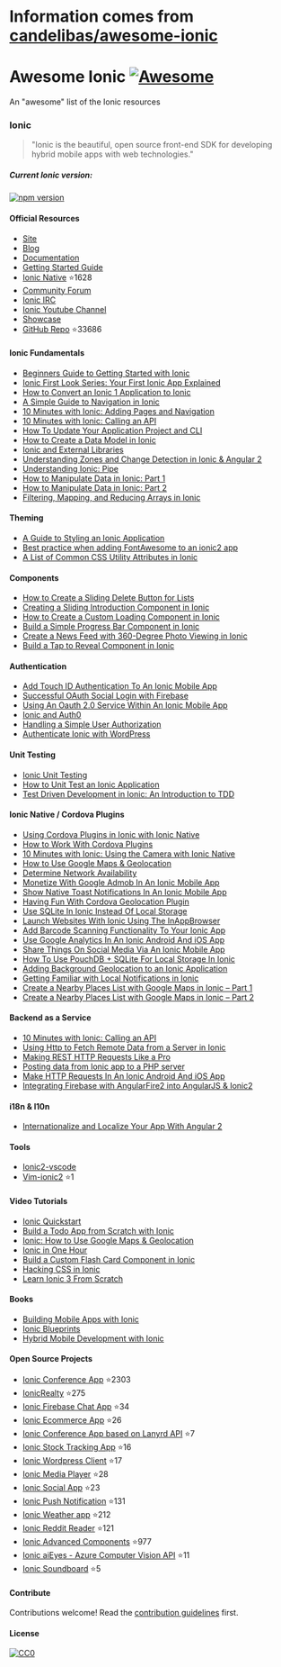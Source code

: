 # Information comes from [candelibas/awesome-ionic](https://github.com/candelibas/awesome-ionic)
# Awesome Ionic [![Awesome](https://cdn.rawgit.com/sindresorhus/awesome/d7305f38d29fed78fa85652e3a63e154dd8e8829/media/badge.svg)](https://github.com/sindresorhus/awesome)

An "awesome" list of the Ionic resources 

### Ionic
> "Ionic is the beautiful, open source front-end SDK for developing hybrid mobile apps with web technologies."

##### Current Ionic version: 
[![npm version](https://badge.fury.io/js/ionic-framework.svg)](https://badge.fury.io/js/ionic-framework)


#### Official Resources
* [Site](http://ionicframework.com/)
* [Blog](http://blog.ionic.io/)
* [Documentation](http://ionicframework.com/docs/v2/)
* [Getting Started Guide](http://ionicframework.com/docs/v2/getting-started/)
* [Ionic Native](https://github.com/driftyco/ionic-native/) :star:1628
* [Community Forum](http://forum.ionicframework.com/)
* [Ionic IRC](http://webchat.freenode.net/?randomnick=1&channels=%23ionic&uio=d4)
* [Ionic Youtube Channel](https://www.youtube.com/channel/UChYheBnVeCfhCmqZfCUdJQw)
* [Showcase](http://showcase.ionicframework.com/)
* [GitHub Repo](https://github.com/driftyco/ionic/) :star:33686

#### Ionic Fundamentals
* [Beginners Guide to Getting Started with Ionic](http://www.joshmorony.com/beginners-guide-to-getting-started-with-ionic-2/)
* [Ionic First Look Series: Your First Ionic App Explained](http://www.joshmorony.com/ionic-2-first-look-series-your-first-ionic-2-app-explained/)
* [How to Convert an Ionic 1 Application to Ionic](http://www.joshmorony.com/how-to-convert-an-ionic-1-application-to-ionic-2/)
* [A Simple Guide to Navigation in Ionic](http://www.joshmorony.com/a-simple-guide-to-navigation-in-ionic-2/)
* [10 Minutes with Ionic: Adding Pages and Navigation](http://blog.ionic.io/10-minutes-with-ionic-2-adding-pages-and-navigation/)
* [10 Minutes with Ionic: Calling an API](http://blog.ionic.io/10-minutes-with-ionic-2-calling-an-api/)
* [How To Update Your Application Project and CLI](http://www.gajotres.net/ionic-2-how-to-update-your-application-project-and-cli/)
* [How to Create a Data Model in Ionic](http://www.joshmorony.com/how-to-create-a-data-model-in-ionic-2/)
* [Ionic and External Libraries](http://mhartington.io/post/ionic2-external-libraries/)
* [Understanding Zones and Change Detection in Ionic & Angular 2](http://www.joshmorony.com/understanding-zones-and-change-detection-in-ionic-2-angular-2/)
* [Understanding Ionic: Pipe](http://mcgivery.com/understanding-ionic-2-pipe/)
* [How to Manipulate Data in Ionic: Part 1](http://www.joshmorony.com/how-to-manipulate-data-in-ionic-2-part-1/)
* [How to Manipulate Data in Ionic: Part 2](http://www.joshmorony.com/how-to-manipulate-data-in-ionic-2-part-2/)
* [Filtering, Mapping, and Reducing Arrays in Ionic](https://www.youtube.com/watch?v=A-4CLa05tp0)

#### Theming
* [A Guide to Styling an Ionic Application](http://www.joshmorony.com/a-guide-to-styling-an-ionic-2-application/)
* [Best practice when adding FontAwesome to an ionic2 app](http://luiscabrera.site/tech/2017/01/09/fontawesome-in-ionic2.html)
* [A List of Common CSS Utility Attributes in Ionic](http://www.joshmorony.com/a-list-of-common-css-utility-attributes-in-ionic-2/)

#### Components
* [How to Create a Sliding Delete Button for Lists](http://www.joshmorony.com/ionic-2-how-to-create-a-sliding-delete-button-for-lists/)
* [Creating a Sliding Introduction Component in Ionic](http://www.joshmorony.com/creating-a-sliding-introduction-component-in-ionic-2/)
* [How to Create a Custom Loading Component in Ionic](http://www.joshmorony.com/how-to-create-a-custom-loading-component-in-ionic-2/)
* [Build a Simple Progress Bar Component in Ionic](http://www.joshmorony.com/build-a-simple-progress-bar-component-in-ionic-2/)
* [Create a News Feed with 360-Degree Photo Viewing in Ionic](http://www.joshmorony.com/create-a-news-feed-with-360-degree-photo-viewing-in-ionic-2/)
* [Build a Tap to Reveal Component in Ionic](https://www.joshmorony.com/build-a-tap-to-reveal-component-in-ionic-2/)

#### Authentication
* [Add Touch ID Authentication To An Ionic Mobile App](https://www.thepolyglotdeveloper.com/2016/03/add-touch-id-authentication-ionic-2-mobile-app/)
* [Successful OAuth Social Login with Firebase](http://www.gajotres.net/ionic-2-succesfull-oauth-social-login-with-firebase/)
* [Using An Oauth 2.0 Service Within An Ionic Mobile App](https://www.thepolyglotdeveloper.com/2016/01/using-an-oauth-2-0-service-within-an-ionic-2-mobile-app/)
* [Ionic and Auth0](http://blog.ionic.io/ionic-2-and-auth0/)
* [Handling a Simple User Authorization](http://www.gajotres.net/ionic-2-handling-a-simple-user-authorization/)
* [Authenticate Ionic with WordPress](https://auth0.com/authenticate/ionic2/wordpress)

#### Unit Testing
* [Ionic Unit Testing](http://lathonez.github.io/2017/ionic-2-unit-testing/)
* [How to Unit Test an Ionic Application](http://www.joshmorony.com/how-to-unit-test-an-ionic-2-application/)
* [Test Driven Development in Ionic: An Introduction to TDD](https://www.joshmorony.com/test-driven-development-in-ionic-2-an-introduction-to-tdd/)

#### Ionic Native / Cordova Plugins
* [Using Cordova Plugins in Ionic with Ionic Native](http://www.joshmorony.com/using-cordova-plugins-in-ionic-2-with-ionic-native/)
* [How to Work With Cordova Plugins](http://www.gajotres.net/ionic-2-how-to-use-cordova-plugins/)
* [10 Minutes with Ionic: Using the Camera with Ionic Native](http://blog.ionic.io/10-minutes-with-ionic-2-using-the-camera-with-ionic-native/)
* [How to Use Google Maps & Geolocation ](http://www.joshmorony.com/ionic-2-how-to-use-google-maps-geolocation-video-tutorial/)
* [Determine Network Availability](https://www.thepolyglotdeveloper.com/2016/01/determine-network-availability-in-an-ionic-2-mobile-app/)
* [Monetize With Google Admob In An Ionic Mobile App](https://www.thepolyglotdeveloper.com/2016/02/monetize-google-admob-ionic-2-mobile-app/)
* [Show Native Toast Notifications In An Ionic Mobile App](https://www.thepolyglotdeveloper.com/2016/01/show-native-toast-notifications-in-an-ionic-2-mobile-app/)
* [Having Fun With Cordova Geolocation Plugin](http://www.gajotres.net/ionic-2-having-fun-with-cordova-geolocation-plugin/)
* [Use SQLite In Ionic Instead Of Local Storage](https://www.thepolyglotdeveloper.com/2015/12/use-sqlite-in-ionic-2-instead-of-local-storage/)
* [Launch Websites With Ionic Using The InAppBrowser](https://www.thepolyglotdeveloper.com/2016/01/launch-websites-with-ionic-2-using-the-inappbrowser/)
* [Add Barcode Scanning Functionality To Your Ionic App](https://www.thepolyglotdeveloper.com/2016/02/add-barcode-scanning-functionality-to-your-ionic-2-app/)
* [Use Google Analytics In An Ionic Android And iOS App](https://www.thepolyglotdeveloper.com/2016/03/use-google-analytics-in-an-ionic-2-android-and-ios-app/)
* [Share Things On Social Media Via An Ionic Mobile App](https://www.thepolyglotdeveloper.com/2016/02/share-things-on-social-media-via-an-ionic-2-mobile-app/)
* [How To Use PouchDB + SQLite For Local Storage In Ionic](http://gonehybrid.com/how-to-use-pouchdb-sqlite-for-local-storage-in-ionic-2/)
* [Adding Background Geolocation to an Ionic Application](http://www.joshmorony.com/adding-background-geolocation-to-an-ionic-2-application/)
* [Getting Familiar with Local Notifications in Ionic](http://www.joshmorony.com/getting-familiar-with-local-notifications-in-ionic-2/)
* [Create a Nearby Places List with Google Maps in Ionic – Part 1](http://www.joshmorony.com/create-a-nearby-places-list-with-google-maps-in-ionic-2-part-1/)
* [Create a Nearby Places List with Google Maps in Ionic – Part 2](http://www.joshmorony.com/create-a-nearby-places-list-with-google-maps-in-ionic-2-part-2/)

#### Backend as a Service
* [10 Minutes with Ionic: Calling an API](http://blog.ionic.io/10-minutes-with-ionic-2-calling-an-api/)
* [Using Http to Fetch Remote Data from a Server in Ionic](http://www.joshmorony.com/using-http-to-fetch-remote-data-from-a-server-in-ionic-2/)
* [Making REST HTTP Requests Like a Pro](http://www.gajotres.net/ionic-2-making-rest-http-requests-like-a-pro/)
* [Posting data from Ionic app to a PHP server](http://www.nikola-breznjak.com/blog/ionic2/posting-data-from-ionic-2-app/)
* [Make HTTP Requests In An Ionic Android And iOS App](https://www.thepolyglotdeveloper.com/2016/01/make-http-requests-in-an-ionic-2-android-and-ios-app/)
* [Integrating Firebase with AngularFire2 into AngularJS & Ionic2](http://www.clearlyinnovative.com/integrating-firebase-with-angularfire2-into-angularjs-ionic2)

#### i18n & l10n
* [Internationalize and Localize Your App With Angular 2](http://www.gajotres.net/ionic-2-internationalize-and-localize-your-app-with-angular-2/)

#### Tools
* [Ionic2-vscode](https://marketplace.visualstudio.com/items?itemName=jgw9617.ionic2-vscode)
* [Vim-ionic2](https://github.com/akz92/vim-ionic2) :star:1

#### Video Tutorials
* [Ionic Quickstart](https://www.udemy.com/ionic-2-quickstart/)
* [Build a Todo App from Scratch with Ionic](http://www.joshmorony.com/build-a-todo-app-from-scratch-with-ionic-2-video-tutorial/)
* [Ionic: How to Use Google Maps & Geolocation](http://www.joshmorony.com/ionic-2-how-to-use-google-maps-geolocation-video-tutorial/)
* [Ionic in One Hour](http://courses.devdactic.com/courses/ionic-2-in-one-hour?product_id=104238)
* [Build a Custom Flash Card Component in Ionic](https://www.youtube.com/watch?v=BKFQKywl_GM)
* [Hacking CSS in Ionic](https://www.youtube.com/watch?v=sXFmkdhOEVc)
* [Learn Ionic 3 From Scratch](https://www.youtube.com/watch?v=JcEGTektejA&list=PLYxzS__5yYQng-XnJhB21Jc7NW1OIaqct)

#### Books
* [Building Mobile Apps with Ionic](https://www.joshmorony.com/building-mobile-apps-with-ionic-2/)
* [Ionic Blueprints](https://www.packtpub.com/web-development/ionic-2-blueprints)
* [Hybrid Mobile Development with Ionic](https://www.packtpub.com/application-development/hybrid-mobile-development-ionic)

#### Open Source Projects
* [Ionic Conference App](https://github.com/driftyco/ionic-conference-app) :star:2303
* [IonicRealty](https://github.com/ccoenraets/ionic2-realty) :star:275
* [Ionic Firebase Chat App](https://github.com/ionic2blueprints/firebase-chat) :star:34
* [Ionic Ecommerce App](https://github.com/ionic2blueprints/ionic2-marketcloud) :star:26
* [Ionic Conference App based on Lanyrd API](https://github.com/ionic2blueprints/conference-app) :star:7
* [Ionic Stock Tracking App](https://github.com/ionic2blueprints/ionic2-stockmarket) :star:16
* [Ionic Wordpress Client](https://github.com/ionic2blueprints/ionic2-wp-client) :star:17
* [Ionic Media Player](https://github.com/ionic2blueprints/media-player) :star:28
* [Ionic Social App](https://github.com/ionic2blueprints/social-app) :star:23
* [Ionic Push Notification](https://github.com/aggarwalankush/ionic2-push-base) :star:131
* [Ionic Weather app](https://github.com/aggarwalankush/ionic2-mosum) :star:212
* [Ionic Reddit Reader](https://github.com/smartapant/ionic2-reddit-reader) :star:121
* [Ionic Advanced Components](https://github.com/yannbf/ionic2-components) :star:977
* [Ionic aiEyes - Azure Computer Vision API](https://github.com/brenopolanski/aiEyes) :star:11
* [Ionic Soundboard](https://github.com/rkalis/ionic-soundboard) :star:5

#### Contribute
Contributions welcome! Read the [contribution guidelines](CONTRIBUTING.md) first.


#### License
[![CC0](http://i.creativecommons.org/p/zero/1.0/88x31.png)](http://creativecommons.org/publicdomain/zero/1.0/)

